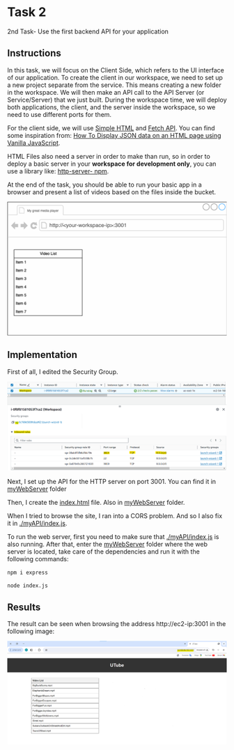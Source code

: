 # Task 2
2nd Task- Use the first backend API for your application

## Instructions
In this task, we will focus on the Client Side, which refers to the UI interface of our application. To create the client in our workspace, we need to set up a new project separate from the service. This means creating a new folder in the workspace. We will then make an API call to the API Server (or Service/Server) that we just built. During the workspace time, we will deploy both applications, the client, and the server inside the workspace, so we need to use different ports for them.

For the client side, we will use [Simple HTML](https://developer.mozilla.org/en-US/docs/Learn/Getting_started_with_the_web/HTML_basics) and [Fetch API](https://developer.mozilla.org/en-US/docs/Web/API/Fetch_API). You can find some inspiration from: [How To Display JSON data on an HTML page using Vanilla JavaScript](https://chrisdevcode.hashnode.dev/how-to-display-json-data-on-an-html-page-using-vanilla-javascript).

HTML Files also need a server in order to make than run, so in order to deploy a basic server in your **workspace for development only**, you can use a library like: [http-server- npm](https://www.npmjs.com/package/http-server).

At the end of the task, you should be able to run your basic app in a browser and
present a list of videos based on the files inside the bucket.

![](img/00%20-%20instruction's%20illustration.png)

## Implementation
First of all, I edited the Security Group.

![](img/01%20-%20the%20edited%20security%20group.png)

Next, I set up the API for the HTTP server on port 3001. You can find it in [myWebServer](./myWebServer/) folder

Then, I create the [index.html](./myWebServer/index.html) file. Also in [myWebServer](./myWebServer/) folder.

When I tried to browse the site, I ran into a CORS problem. And so I also fix it in [./myAPI/index.js](./myAPI/index.js).

To run the web server, first you need to make sure that [./myAPI/index.js](./myAPI/index.js) is also running. After that, enter the [myWebServer](./myWebServer/) folder where the web server is located, take care of the dependencies and run it with the following commands:

```
npm i express
```
```
node index.js
```

## Results
The result can be seen when browsing the address http://ec2-ip:3001 in the following image:

![](img/02%20-%20final%20result%20for%20Task%202.png)
